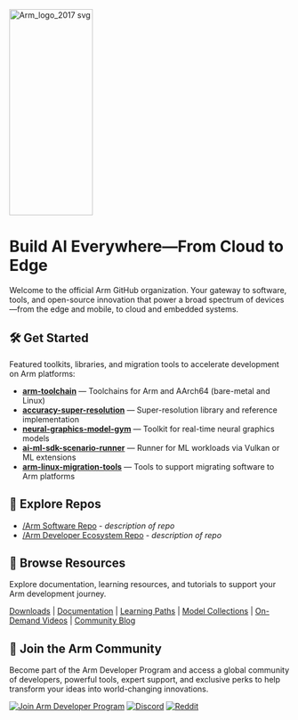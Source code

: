 <img width="150" height="370" alt="Arm_logo_2017 svg" src="https://github.com/user-attachments/assets/025174b5-0581-4622-b622-ec7e27d05a05" />

# Build AI Everywhere—From Cloud to Edge

Welcome to the official Arm GitHub organization. Your gateway to software, tools, and open-source innovation that power a broad spectrum of devices—from the edge and mobile, to cloud and embedded systems.

## 🛠 Get Started
Featured toolkits, libraries, and migration tools to accelerate development on Arm platforms:

- **[arm-toolchain](https://github.com/arm/arm-toolchain)** — Toolchains for Arm and AArch64 (bare-metal and Linux)
- **[accuracy-super-resolution](https://github.com/arm/accuracy-super-resolution)** — Super-resolution library and reference implementation
- **[neural-graphics-model-gym](https://github.com/arm/neural-graphics-model-gym)** — Toolkit for real-time neural graphics models
- **[ai-ml-sdk-scenario-runner](https://github.com/arm/ai-ml-sdk-scenario-runner)** — Runner for ML workloads via Vulkan or ML extensions
- **[arm-linux-migration-tools](https://github.com/arm/arm-linux-migration-tools)** — Tools to support migrating software to Arm platforms

## 📂 Explore Repos
* [/Arm Software Repo](https://github.com/arm-software) - _description of repo_
* [/Arm Developer Ecosystem Repo](https://github.com/armdeveloperecosystem) - _description of repo_

## 🔎 Browse Resources
Explore documentation, learning resources, and tutorials to support your Arm development journey.

[Downloads](https://developer.arm.com/downloads) | [Documentation](https://developer.arm.com/documentation) | [Learning Paths](https://learn.arm.com/) | [Model Collections](https://huggingface.co/Arm) | [On-Demand Videos](https://developer.arm.com/search#numberOfResults=48&f-navigationhierarchiescontenttype=Video%20Tutorial) | [Community Blog](https://community.arm.com/arm-community-blogs/) 

## 🤝 Join the Arm Community
Become part of the Arm Developer Program and access a global community of developers, powerful tools, expert support, and exclusive perks to help transform your ideas into world-changing innovations.

[![Join Arm Developer Program](https://img.shields.io/badge/Join-Arm_Developer_Program-0091BD?style=for-the-badge&logo=arm&logoColor=white&labelColor=0091BD&color=0091BD)](https://developer.arm.com/developer-program)
[![Discord](https://img.shields.io/badge/Discord-5865F2?style=for-the-badge&logo=discord&logoColor=white)](https://discord.com/invite/armsoftwaredev)
[![Reddit](https://img.shields.io/badge/Reddit-FF4500?style=for-the-badge&logo=reddit&logoColor=white)](https://www.reddit.com/r/ArmSoftwareDev/)
